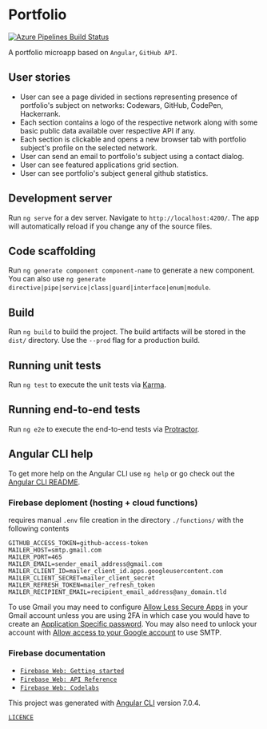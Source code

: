 # Portfolio

[![Azure Pipelines Build Status](https://rfprod.visualstudio.com/Portfolio/_apis/build/status/Portfolio-CI)](https://rfprod.visualstudio.com/Portfolio/_build/latest?definitionId=4)

A portfolio microapp based on `Angular`, `GitHub API`.

## User stories

- User can see a page divided in sections representing presence of portfolio's subject on networks: Codewars, GitHub, CodePen, Hackerrank.
- Each section contains a logo of the respective network along with some basic public data available over respective API if any.
- Each section is clickable and opens a new browser tab with portfolio subject's profile on the selected network.
- User can send an email to portfolio's subject using a contact dialog.
- User can see featured applications grid section.
- User can see portfolio's subject general github statistics.

## Development server

Run `ng serve` for a dev server. Navigate to `http://localhost:4200/`. The app will automatically reload if you change any of the source files.

## Code scaffolding

Run `ng generate component component-name` to generate a new component. You can also use `ng generate directive|pipe|service|class|guard|interface|enum|module`.

## Build

Run `ng build` to build the project. The build artifacts will be stored in the `dist/` directory. Use the `--prod` flag for a production build.

## Running unit tests

Run `ng test` to execute the unit tests via [Karma](https://karma-runner.github.io).

## Running end-to-end tests

Run `ng e2e` to execute the end-to-end tests via [Protractor](http://www.protractortest.org/).

## Angular CLI help

To get more help on the Angular CLI use `ng help` or go check out the [Angular CLI README](https://github.com/angular/angular-cli/blob/master/README.md).

### Firebase deploment (hosting + cloud functions)

requires manual `.env` file creation in the directory `./functions/` with the following contents

```
GITHUB_ACCESS_TOKEN=github-access-token
MAILER_HOST=smtp.gmail.com
MAILER_PORT=465
MAILER_EMAIL=sender_email_address@gmail.com
MAILER_CLIENT_ID=mailer_client_id.apps.googleusercontent.com
MAILER_CLIENT_SECRET=mailer_client_secret
MAILER_REFRESH_TOKEN=mailer_refresh_token
MAILER_RECIPIENT_EMAIL=recipient_email_address@any_domain.tld
```

To use Gmail you may need to configure [Allow Less Secure Apps](https://www.google.com/settings/security/lesssecureapps) in your Gmail account unless you are using 2FA in which case you would have to create an [Application Specific password](https://security.google.com/settings/security/apppasswords). You may also need to unlock your account with [Allow access to your Google account](https://accounts.google.com/DisplayUnlockCaptcha) to use SMTP.

### Firebase documentation

- [`Firebase Web: Getting started`](https://firebase.google.com/docs/web/setup)
- [`Firebase Web: API Reference`](https://firebase.google.com/docs/reference/js/)
- [`Firebase Web: Codelabs`](https://codelabs.developers.google.com/codelabs/firebase-web/#0)

This project was generated with [Angular CLI](https://github.com/angular/angular-cli) version 7.0.4.

[`LICENCE`](LICENSE)
